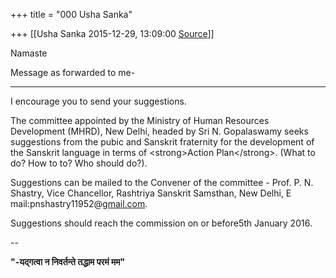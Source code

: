 +++
title = "000 Usha Sanka"

+++
[[Usha Sanka	2015-12-29, 13:09:00 [Source](https://groups.google.com/g/samskrita/c/IhignU06zBE)]]



Namaste

Message as forwarded to me-

-------------------------------------

I encourage you to send your suggestions.

  

The committee appointed by the Ministry of Human Resources Development (MHRD), New Delhi, headed by Sri N. Gopalaswamy seeks suggestions from the pubic and Sanskrit fraternity for the development of the Sanskrit language in terms of \<strong>Action Plan\</strong>. (What to do? How to to? Who should do?).

  

Suggestions can be mailed to the Convener of the committee - Prof. P. N. Shastry, Vice Chancellor, Rashtriya Sanskrit Samsthan, New Delhi, E mail:pnshastry11952@[gmail.com](http://gmail.com/).

  

Suggestions should reach the commission on or before5th January 2016.

  

--  

****"-यद्गत्वा न निवर्तन्ते तद्धाम परमं मम"****  

